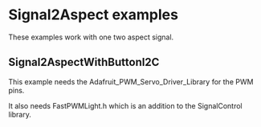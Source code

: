 # Signal2Aspect examples

These examples work with one two aspect signal.

## Signal2AspectWithButtonI2C

This example needs the Adafruit_PWM_Servo_Driver_Library for the PWM pins.

It also needs FastPWMLight.h which is an addition to the SignalControl library.

 
